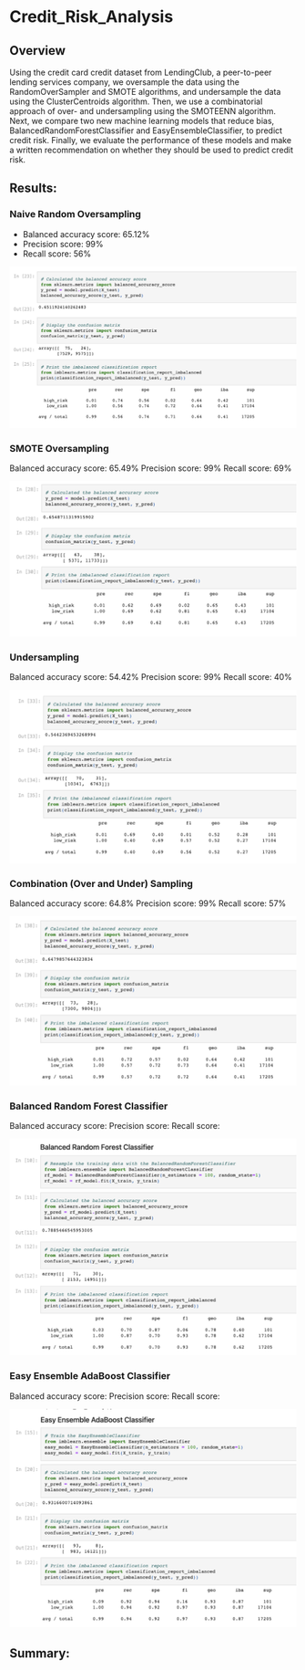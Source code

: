 # Credit_Risk_Analysis

## Overview

Using the credit card credit dataset from LendingClub, a peer-to-peer lending services company, we oversample the data using the RandomOverSampler and SMOTE algorithms, and undersample the data using the ClusterCentroids algorithm. Then, we use a combinatorial approach of over- and undersampling using the SMOTEENN algorithm. Next, we compare two new machine learning models that reduce bias, BalancedRandomForestClassifier and EasyEnsembleClassifier, to predict credit risk. Finally, we evaluate the performance of these models and make a written recommendation on whether they should be used to predict credit risk.

## Results:

### Naive Random Oversampling

- Balanced accuracy score: 65.12%
- Precision score: 99%
- Recall score: 56%

![Naive_Random_Oversampling.png](https://github.com/alexhuynh0530/Credit_Risk_Analysis/blob/main/Screenshots/Naive_Random_Oversampling.png)

### SMOTE Oversampling

Balanced accuracy score: 65.49%
Precision score: 99%
Recall score: 69%

![SMOTE_Oversampling.png](https://github.com/alexhuynh0530/Credit_Risk_Analysis/blob/main/Screenshots/SMOTE_Oversampling.png)

### Undersampling

Balanced accuracy score: 54.42%
Precision score: 99%
Recall score: 40%

![Undersampling.png](https://github.com/alexhuynh0530/Credit_Risk_Analysis/blob/main/Screenshots/Undersampling.png)

### Combination (Over and Under) Sampling

Balanced accuracy score: 64.8%
Precision score: 99%
Recall score: 57%

![Combination.png](https://github.com/alexhuynh0530/Credit_Risk_Analysis/blob/main/Screenshots/Combination.png)

### Balanced Random Forest Classifier

Balanced accuracy score: 
Precision score: 
Recall score: 

![Balanced_Random_Forest_Classifier.png](https://github.com/alexhuynh0530/Credit_Risk_Analysis/blob/main/Screenshots/Balanced_Random_Forest_Classifier.png)

### Easy Ensemble AdaBoost Classifier

Balanced accuracy score: 
Precision score: 
Recall score: 

![Easy_Ensemble_AdaBoost_Classifier.png](https://github.com/alexhuynh0530/Credit_Risk_Analysis/blob/main/Screenshots/Easy_Ensemble_AdaBoost_Classifier.png)

## Summary: 

